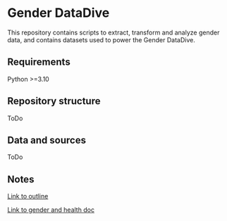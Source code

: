 # Gender DataDive

This repository contains scripts to extract, transform and analyze gender data, and contains datasets used to power the Gender DataDive.

## Requirements
Python >=3.10

## Repository structure

ToDo

## Data and sources

ToDo

## Notes

[Link to outline](https://docs.google.com/document/d/1E0v3otQgEXb90bZS7_oDdvEwZguXk6q4P7AE7Fxrw_o/edit)

[Link to gender and health doc](https://docs.google.com/document/d/1nbG7jiAN0cpVjI7PukXVXUYdL5JMW2y_65DwkbjWc0w/edit)
